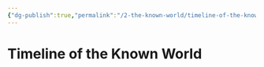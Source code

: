 ```yaml
---
{"dg-publish":true,"permalink":"/2-the-known-world/timeline-of-the-known-world/"}
---
```


# Timeline of the Known World